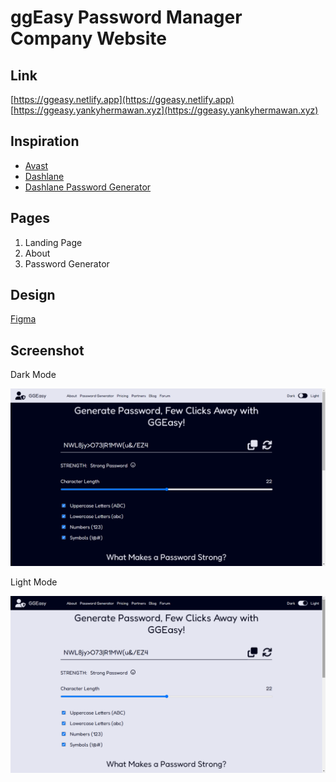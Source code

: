 # ggEasy Password Manager Company Website

## Link

[https://ggeasy.netlify.app](https://ggeasy.netlify.app)
[https://ggeasy.yankyhermawan.xyz](https://ggeasy.yankyhermawan.xyz)

## Inspiration

- [Avast](https://www.avast.com/en-id/index#pc)
- [Dashlane](https://www.dashlane.com/)
- [Dashlane Password Generator](https://www.dashlane.com/personal-password-manager/password-generator)

## Pages

1. Landing Page
2. About
3. Password Generator

## Design

[Figma](https://www.figma.com/file/ruMY3t0i1MtEV82hdw7wTr/Milestone-1-Group-B---ggEasy-Password-Manager?node-id=0%3A1&t=MOfgZs1CaYjG87SK-1)

## Screenshot

Dark Mode

![ggEasy Password Generator - Dark Mode](./assets/ggeasy%20dark%20mode.png)

Light Mode

![ggEasy Password Generator - Light Mode](./assets/ggeasy%20light%20mode.png)

